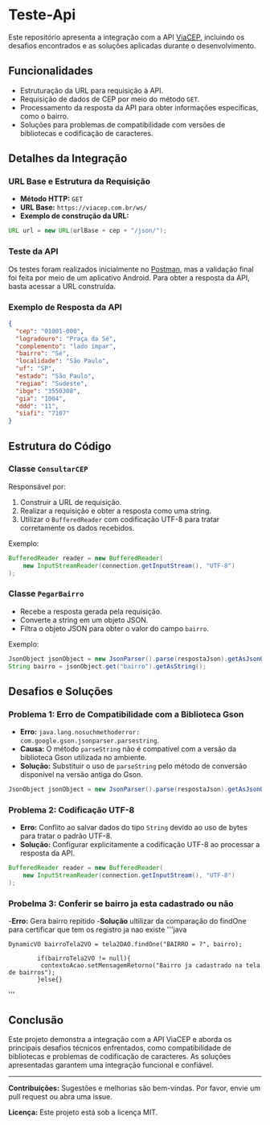 # Teste-Api

Este repositório apresenta a integração com a API [ViaCEP](https://viacep.com.br/), incluindo os desafios encontrados e as soluções aplicadas durante o desenvolvimento.

## Funcionalidades
- Estruturação da URL para requisição à API.
- Requisição de dados de CEP por meio do método `GET`.
- Processamento da resposta da API para obter informações específicas, como o bairro.
- Soluções para problemas de compatibilidade com versões de bibliotecas e codificação de caracteres.

## Detalhes da Integração

### URL Base e Estrutura da Requisição
- **Método HTTP:** `GET`
- **URL Base:** `https://viacep.com.br/ws/`
- **Exemplo de construção da URL:**

```java
URL url = new URL(urlBase + cep + "/json/");
```

### Teste da API
Os testes foram realizados inicialmente no [Postman](https://www.postman.com/), mas a validação final foi feita por meio de um aplicativo Android. Para obter a resposta da API, basta acessar a URL construída.

### Exemplo de Resposta da API
```json
{
  "cep": "01001-000",
  "logradouro": "Praça da Sé",
  "complemento": "lado ímpar",
  "bairro": "Sé",
  "localidade": "São Paulo",
  "uf": "SP",
  "estado": "São Paulo",
  "regiao": "Sudeste",
  "ibge": "3550308",
  "gia": "1004",
  "ddd": "11",
  "siafi": "7107"
}
```

## Estrutura do Código

### Classe `ConsultarCEP`
Responsável por:
1. Construir a URL de requisição.
2. Realizar a requisição e obter a resposta como uma string.
3. Utilizar o `BufferedReader` com codificação UTF-8 para tratar corretamente os dados recebidos.

Exemplo:
```java
BufferedReader reader = new BufferedReader(
    new InputStreamReader(connection.getInputStream(), "UTF-8")
);
```

### Classe `PegarBairro`
- Recebe a resposta gerada pela requisição.
- Converte a string em um objeto JSON.
- Filtra o objeto JSON para obter o valor do campo `bairro`.

Exemplo:
```java
JsonObject jsonObject = new JsonParser().parse(respostaJson).getAsJsonObject();
String bairro = jsonObject.get("bairro").getAsString();
```

## Desafios e Soluções

### Problema 1: Erro de Compatibilidade com a Biblioteca Gson
- **Erro:** `java.lang.nosuchmethoderror: com.google.gson.jsonparser.parsestring`.
- **Causa:** O método `parseString` não é compatível com a versão da biblioteca Gson utilizada no ambiente.
- **Solução:** Substituir o uso de `parseString` pelo método de conversão disponível na versão antiga do Gson.

```java
JsonObject jsonObject = new JsonParser().parse(respostaJson).getAsJsonObject();
```

### Problema 2: Codificação UTF-8
- **Erro:** Conflito ao salvar dados do tipo `String` devido ao uso de bytes para tratar o padrão UTF-8.
- **Solução:** Configurar explicitamente a codificação UTF-8 ao processar a resposta da API.

```java
BufferedReader reader = new BufferedReader(
    new InputStreamReader(connection.getInputStream(), "UTF-8")
);
```
### Probelma 3: Conferir se bairro ja esta cadastrado ou não
-**Erro:** Gera bairro repitido 
-**Solução** ultilizar da comparação do findOne para certificar que tem os registro ja nao existe 
'''java


    DynamicVO bairroTela2VO = tela2DAO.findOne("BAIRRO = ?", bairro);

            if(bairroTela2VO != null){
             contextoAcao.setMensagemRetorno("Bairro ja cadastrado na tela de bairros");   
            }else{}
  '''
## Conclusão
Este projeto demonstra a integração com a API ViaCEP e aborda os principais desafios técnicos enfrentados, como compatibilidade de bibliotecas e problemas de codificação de caracteres. As soluções apresentadas garantem uma integração funcional e confiável.

---

**Contribuições:** Sugestões e melhorias são bem-vindas. Por favor, envie um pull request ou abra uma issue.

**Licença:** Este projeto está sob a licença MIT.
